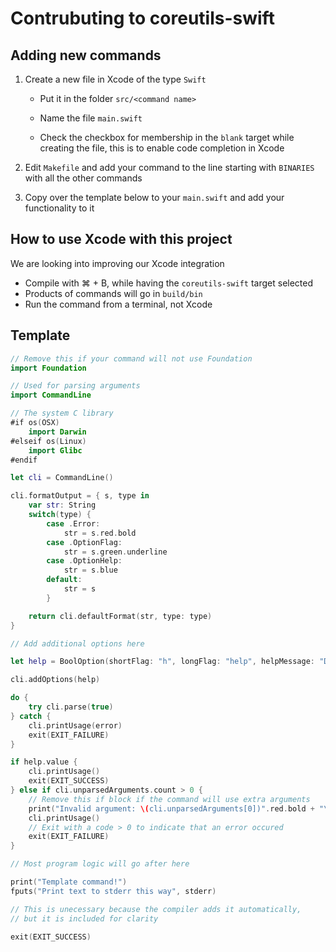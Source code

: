 # Contrubuting to coreutils-swift

## Adding new commands

1. Create a new file in Xcode of the type `Swift`

    * Put it in the folder `src/<command name>`

    * Name the file `main.swift`

    * Check the checkbox for membership in the `blank` target while creating the file, this is to enable code completion in Xcode

2. Edit `Makefile` and add your command to the line starting with `BINARIES` with all the other commands

3. Copy over the template below to your `main.swift` and add your functionality to it

## How to use Xcode with this project

We are looking into improving our Xcode integration

* Compile with ⌘ + B, while having the `coreutils-swift` target selected
* Products of commands will go in `build/bin`
* Run the command from a terminal, not Xcode

## Template

```swift
// Remove this if your command will not use Foundation
import Foundation

// Used for parsing arguments
import CommandLine

// The system C library
#if os(OSX)
    import Darwin
#elseif os(Linux)
    import Glibc
#endif

let cli = CommandLine()

cli.formatOutput = { s, type in
    var str: String
    switch(type) {
        case .Error:
            str = s.red.bold
        case .OptionFlag:
            str = s.green.underline
        case .OptionHelp:
            str = s.blue
        default:
            str = s
        }

    return cli.defaultFormat(str, type: type)
}

// Add additional options here

let help = BoolOption(shortFlag: "h", longFlag: "help", helpMessage: "Display this help and exit")

cli.addOptions(help)

do {
    try cli.parse(true)
} catch {
    cli.printUsage(error)
    exit(EXIT_FAILURE)
}

if help.value {
    cli.printUsage()
    exit(EXIT_SUCCESS)
} else if cli.unparsedArguments.count > 0 {
    // Remove this if block if the command will use extra arguments
    print("Invalid argument: \(cli.unparsedArguments[0])".red.bold + "\n")
    cli.printUsage()
    // Exit with a code > 0 to indicate that an error occured
    exit(EXIT_FAILURE)
}

// Most program logic will go after here

print("Template command!")
fputs("Print text to stderr this way", stderr)

// This is unecessary because the compiler adds it automatically,
// but it is included for clarity

exit(EXIT_SUCCESS)
```
